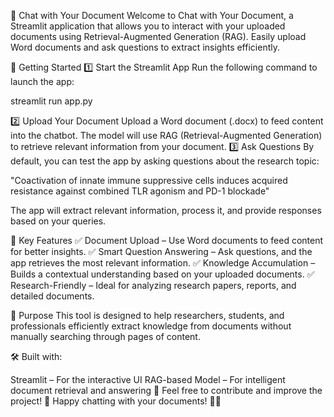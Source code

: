 📄 Chat with Your Document
Welcome to Chat with Your Document, a Streamlit application that allows you to interact with your uploaded documents using Retrieval-Augmented Generation (RAG). Easily upload Word documents and ask questions to extract insights efficiently.

🚀 Getting Started
1️⃣ Start the Streamlit App
Run the following command to launch the app:

streamlit run app.py

2️⃣ Upload Your Document
Upload a Word document (.docx) to feed content into the chatbot.
The model will use RAG (Retrieval-Augmented Generation) to retrieve relevant information from your document.
3️⃣ Ask Questions
By default, you can test the app by asking questions about the research topic:

"Coactivation of innate immune suppressive cells induces acquired resistance against combined TLR agonism and PD-1 blockade"

The app will extract relevant information, process it, and provide responses based on your queries.

📌 Key Features
✅ Document Upload – Use Word documents to feed content for better insights.
✅ Smart Question Answering – Ask questions, and the app retrieves the most relevant information.
✅ Knowledge Accumulation – Builds a contextual understanding based on your uploaded documents.
✅ Research-Friendly – Ideal for analyzing research papers, reports, and detailed documents.

🎯 Purpose
This tool is designed to help researchers, students, and professionals efficiently extract knowledge from documents without manually searching through pages of content.

🛠 Built with:

Streamlit – For the interactive UI
RAG-based Model – For intelligent document retrieval and answering
📢 Feel free to contribute and improve the project! 🚀
Happy chatting with your documents! 📝💬

